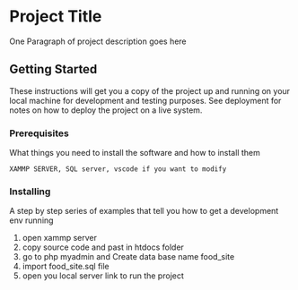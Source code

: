 # Project Title

One Paragraph of project description goes here

## Getting Started

These instructions will get you a copy of the project up and running on your local machine for development and testing purposes. See deployment for notes on how to deploy the project on a live system.

### Prerequisites

What things you need to install the software and how to install them

```
XAMMP SERVER, SQL server, vscode if you want to modify
```

### Installing

A step by step series of examples that tell you how to get a development env running

1. open xammp server 
2. copy source code and past in htdocs folder
3. go to php myadmin and Create data base name food_site
4. import food_site.sql file 
5. open you local server link to run the project

